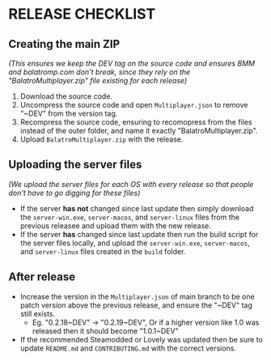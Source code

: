 # RELEASE CHECKLIST

## Creating the main ZIP
*(This ensures we keep the DEV tag on the source code and ensures BMM and balatromp.com don't break, since they rely on the "BalatroMultiplayer.zip" file existing for each release)*
1. Download the source code.
2. Uncompress the source code and open `Multiplayer.json` to remove "~DEV" from the version tag.
3. Recompress the source code, ensuring to recomopress from the files instead of the outer folder, and name it exactly "BalatroMultiplayer.zip".
4. Upload `BalatroMultiplayer.zip` with the release.

## Uploading the server files
*(We upload the server files for each OS with every release so that people don't have to go digging for these files)*
- If the server **has not** changed since last update then simply download the `server-win.exe`, `server-macos`, and `server-linux` files from the previous releasee and upload them with the new release.
- If the server **has** changed since last update then run the build script for the server files locally, and upload the `server-win.exe`, `server-macos`, and `server-linux` files created in the `build` folder.

## After release
- Increase the version in the `Multiplayer.json` of main branch to be one patch version above the previous release, and ensure the "~DEV" tag still exists.
  - Eg. "0.2.18~DEV" -> "0.2.19~DEV", Or if a higher version like 1.0 was released then it should become "1.0.1~DEV"
- If the recommended Steamodded or Lovely was updated then be sure to update `README.md` and `CONTRIBUTING.md` with the correct versions.
